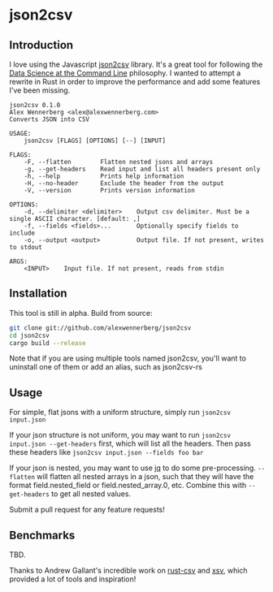 # json2csv

## Introduction

I love using the Javascript [json2csv](https://github.com/zemirco/json2csv) library. It's a great tool for following the [Data Science at the Command Line](https://www.datascienceatthecommandline.com/) philosophy. I wanted to attempt a rewrite in Rust in order to improve the performance and add some features I've been missing.

```
json2csv 0.1.0
Alex Wennerberg <alex@alexwennerberg.com>
Converts JSON into CSV

USAGE:
    json2csv [FLAGS] [OPTIONS] [--] [INPUT]

FLAGS:
    -F, --flatten        Flatten nested jsons and arrays
    -g, --get-headers    Read input and list all headers present only
    -h, --help           Prints help information
    -H, --no-header      Exclude the header from the output
    -V, --version        Prints version information

OPTIONS:
    -d, --delimiter <delimiter>    Output csv delimiter. Must be a single ASCII character. [default: ,]
    -f, --fields <fields>...       Optionally specify fields to include
    -o, --output <output>          Output file. If not present, writes to stdout

ARGS:
    <INPUT>    Input file. If not present, reads from stdin
```

## Installation

This tool is still in alpha. Build from source:

```bash
git clone git://github.com/alexwennerberg/json2csv
cd json2csv
cargo build --release
```

Note that if you are using multiple tools named json2csv, you'll want to uninstall one of them or add an alias, such as json2csv-rs

## Usage

For simple, flat jsons with a uniform structure, simply run `json2csv input.json`

If your json structure is not uniform, you may want to run `json2csv input.json --get-headers` first, which will list all the headers. Then pass these headers like `json2csv input.json --fields foo bar`

If your json is nested, you may want to use [jq](https://stedolan.github.io/jq/) to do some pre-processing. `--flatten` will flatten all nested arrays in a json, such that they will have the format field.nested_field or field.nested_array.0, etc. Combine this with `--get-headers` to get all nested values.

Submit a pull request for any feature requests!

## Benchmarks

TBD.

Thanks to Andrew Gallant's incredible work on [rust-csv](https://github.com/BurntSushi/rust-csv) and [xsv](https://github.com/BurntSushi/xsv), which provided a lot of tools and inspiration!

